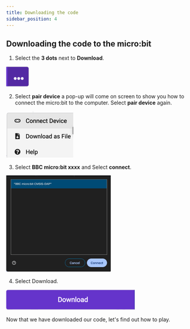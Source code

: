 ```yaml
---
title: Downloading the code
sidebar_position: 4
---
```


## Downloading the code to the micro:bit

1. Select the **3 dots** next to **Download**.

![The three dots](./img/threeDots.png)

2. Select **pair device** a pop-up will come on screen to show you how to connect the micro:bit to the computer. Select **pair device** again.

![Connect Device](./img/ConnectDevice.png)

3. Select **BBC micro:bit xxxx** and Select **connect**.

![Pairing the micro:bit](./img/PairDevice.png)

4. Select Download.

![Download Button](./img/DownloadButton.png)

Now that we have downloaded our code, let's find out how to play.
